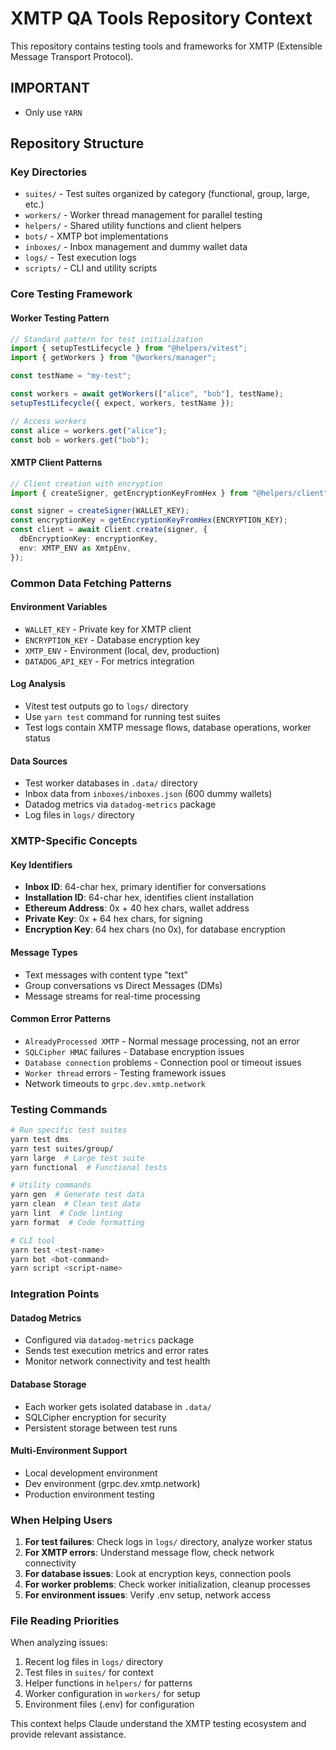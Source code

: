 # XMTP QA Tools Repository Context

This repository contains testing tools and frameworks for XMTP (Extensible Message Transport Protocol).

## IMPORTANT

- Only use `YARN`

## Repository Structure

### Key Directories

- `suites/` - Test suites organized by category (functional, group, large, etc.)
- `workers/` - Worker thread management for parallel testing
- `helpers/` - Shared utility functions and client helpers
- `bots/` - XMTP bot implementations
- `inboxes/` - Inbox management and dummy wallet data
- `logs/` - Test execution logs
- `scripts/` - CLI and utility scripts

### Core Testing Framework

#### Worker Testing Pattern

```typescript
// Standard pattern for test initialization
import { setupTestLifecycle } from "@helpers/vitest";
import { getWorkers } from "@workers/manager";

const testName = "my-test";

const workers = await getWorkers(["alice", "bob"], testName);
setupTestLifecycle({ expect, workers, testName });

// Access workers
const alice = workers.get("alice");
const bob = workers.get("bob");
```

#### XMTP Client Patterns

```typescript
// Client creation with encryption
import { createSigner, getEncryptionKeyFromHex } from "@helpers/client";

const signer = createSigner(WALLET_KEY);
const encryptionKey = getEncryptionKeyFromHex(ENCRYPTION_KEY);
const client = await Client.create(signer, {
  dbEncryptionKey: encryptionKey,
  env: XMTP_ENV as XmtpEnv,
});
```

### Common Data Fetching Patterns

#### Environment Variables

- `WALLET_KEY` - Private key for XMTP client
- `ENCRYPTION_KEY` - Database encryption key
- `XMTP_ENV` - Environment (local, dev, production)
- `DATADOG_API_KEY` - For metrics integration

#### Log Analysis

- Vitest test outputs go to `logs/` directory
- Use `yarn test` command for running test suites
- Test logs contain XMTP message flows, database operations, worker status

#### Data Sources

- Test worker databases in `.data/` directory
- Inbox data from `inboxes/inboxes.json` (600 dummy wallets)
- Datadog metrics via `datadog-metrics` package
- Log files in `logs/` directory

### XMTP-Specific Concepts

#### Key Identifiers

- **Inbox ID**: 64-char hex, primary identifier for conversations
- **Installation ID**: 64-char hex, identifies client installation
- **Ethereum Address**: 0x + 40 hex chars, wallet address
- **Private Key**: 0x + 64 hex chars, for signing
- **Encryption Key**: 64 hex chars (no 0x), for database encryption

#### Message Types

- Text messages with content type "text"
- Group conversations vs Direct Messages (DMs)
- Message streams for real-time processing

#### Common Error Patterns

- `AlreadyProcessed XMTP` - Normal message processing, not an error
- `SQLCipher HMAC` failures - Database encryption issues
- `Database connection` problems - Connection pool or timeout issues
- `Worker thread` errors - Testing framework issues
- Network timeouts to `grpc.dev.xmtp.network`

### Testing Commands

```bash
# Run specific test suites
yarn test dms
yarn test suites/group/
yarn large  # Large test suite
yarn functional  # Functional tests

# Utility commands
yarn gen  # Generate test data
yarn clean  # Clean test data
yarn lint  # Code linting
yarn format  # Code formatting

# CLI tool
yarn test <test-name>
yarn bot <bot-command>
yarn script <script-name>
```

### Integration Points

#### Datadog Metrics

- Configured via `datadog-metrics` package
- Sends test execution metrics and error rates
- Monitor network connectivity and test health

#### Database Storage

- Each worker gets isolated database in `.data/`
- SQLCipher encryption for security
- Persistent storage between test runs

#### Multi-Environment Support

- Local development environment
- Dev environment (grpc.dev.xmtp.network)
- Production environment testing

### When Helping Users

1. **For test failures**: Check logs in `logs/` directory, analyze worker status
2. **For XMTP errors**: Understand message flow, check network connectivity
3. **For database issues**: Look at encryption keys, connection pools
4. **For worker problems**: Check worker initialization, cleanup processes
5. **For environment issues**: Verify .env setup, network access

### File Reading Priorities

When analyzing issues:

1. Recent log files in `logs/` directory
2. Test files in `suites/` for context
3. Helper functions in `helpers/` for patterns
4. Worker configuration in `workers/` for setup
5. Environment files (.env) for configuration

This context helps Claude understand the XMTP testing ecosystem and provide relevant assistance.
